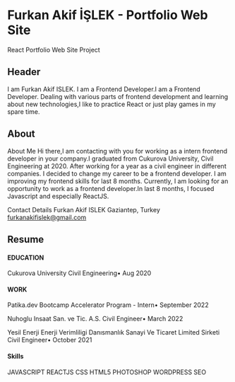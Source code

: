 # Furkan Akif İŞLEK - Portfolio Web Site

React Portfolio Web Site Project

## Header

I am Furkan Akif ISLEK.
I am a Frontend Developer.I am a Frontend Developer. Dealing with various parts of frontend development and learning about new technologies,I like to practice React or just play games in my spare time.


## About

About Me
Hi there,I am contacting with you for working as a intern frontend developer in your company.I graduated from Cukurova University, Civil Engineering at 2020. After working for a year as a civil engineer in different companies. I decided to change my career to be a frontend developer. I am improving my frontend skills for last 8 months. Currently, I am looking for an opportunity to work as a frontend developer.In last 8 months, I focused Javascript and especially ReactJS.

Contact Details
Furkan Akif ISLEK
Gaziantep, Turkey
furkanakifislek@gmail.com


## Resume

#### EDUCATION
Cukurova University
Civil Engineering• Aug 2020

#### WORK
Patika.dev
Bootcamp Accelerator Program - Intern• September 2022

Nuhoglu Insaat San. ve Tic. A.S.
Civil Engineer• March 2022

Yesil Enerji Enerji Verimliligi Danısmanlık Sanayi Ve Ticaret Limited Sirketi
Civil Engineer• October 2021

#### Skills

JAVASCRIPT
REACTJS
CSS
HTML5
PHOTOSHOP
WORDPRESS
SEO